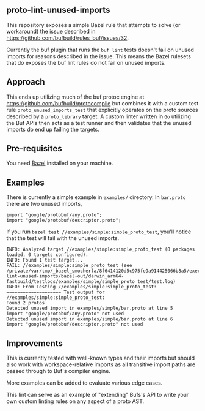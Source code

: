 ## proto-lint-unused-imports
This repository exposes a simple Bazel rule that attempts to solve (or workaround) the issue described in https://github.com/bufbuild/rules_buf/issues/32.

Currently the buf plugin that runs the `buf lint` tests doesn't fail on unused imports for reasons described in the issue. This means the Bazel rulesets that do exposes the buf lint rules do not fail on unused imports.

## Approach
This ends up utilizing much of the buf protoc engine at https://github.com/bufbuild/protocompile but combines it with a custom test rule `proto_unused_imports_test` that explicitly operates on the proto sources described by a `proto_library` target. A custom linter written in `Go` utilizing the Buf APIs then acts as a test runner and then validates that the unused imports do end up failing the targets.

## Pre-requisites
You need [Bazel](https://bazel.build/install) installed on your machine.


## Examples
There is currently a simple example in `examples/` directory. In `bar.proto` there are two unused imports,
```
import "google/protobuf/any.proto";
import "google/protobuf/descriptor.proto";
```

If you run `bazel test //examples/simple:simple_proto_test`, you'll notice that the test will fail with the unused imports.

```
INFO: Analyzed target //examples/simple:simple_proto_test (0 packages loaded, 0 targets configured).
INFO: Found 1 test target...
FAIL: //examples/simple:simple_proto_test (see /private/var/tmp/_bazel_smocherla/8f6414120d5c975fe9a914425066b8a5/execroot/proto-lint-unused-imports/bazel-out/darwin_arm64-fastbuild/testlogs/examples/simple/simple_proto_test/test.log)
INFO: From Testing //examples/simple:simple_proto_test:
==================== Test output for //examples/simple:simple_proto_test:
Found 2 protos
Detected unused import in examples/simple/bar.proto at line 5
import "google/protobuf/any.proto" not used
Detected unused import in examples/simple/bar.proto at line 6
import "google/protobuf/descriptor.proto" not used
```


## Improvements
This is currently tested with well-known types and their imports but should also work with workspace-relative imports as all transitive import paths are passed through to Buf's compiler engine.

More examples can be added to evaluate various edge cases.

This lint can serve as an example of "extending" Bufs's API to write your own custom linting rules on any aspect of a proto AST.
